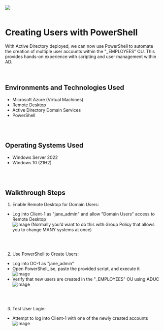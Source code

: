 <img src=https://github.com/user-attachments/assets/b0b2b2d4-c2ed-47b6-b59c-9da1d87514c6>
<br />
<br />

<h1>Creating Users with PowerShell</h1>

With Active Directory deployed, we can now use PowerShell to automate the creation of multiple user accounts within the "_EMPLOYEES" OU. This provides hands-on experience with scripting and user management within AD.<br />
<br />
<br />

<h2>Environments and Technologies Used</h2>

- Microsoft Azure (Virtual Machines)
- Remote Desktop
- Active Directory Domain Services
- PowerShell
<br />
<br />

<h2>Operating Systems Used </h2>

- Windows Server 2022
- Windows 10 (21H2)
<br />
<br />

<h2>Walkthrough Steps</h2>

1. Enable Remote Desktop for Domain Users:
  - Log into Client-1 as "jane_admin" and allow "Domain Users" access to Remote Desktop<br />
      ![image](https://github.com/user-attachments/assets/21818630-0e74-4b9f-992e-2a490e53cb35)
    (Normally you'd want to do this with Group Policy that allows you to change MANY systems at once)
<br />
<br />

2. Use PowerShell to Create Users:
  - Log into DC-1 as "jane_admin"
  - Open PowerShell_ise, paste the provided script, and execute it<br />
      ![image](https://github.com/user-attachments/assets/9ef11fd6-c44c-40d5-9ba6-6155e384f3d0)
  - Verify that new users are created in the "_EMPLOYEES" OU using ADUC<br />
      ![image](https://github.com/user-attachments/assets/b89287d5-aaf4-4b50-aa94-9855ab076bf0)
<br />
<br />

3. Test User Login:
  - Attempt to log into Client-1 with one of the newly created accounts<br />
      ![image](https://github.com/user-attachments/assets/8406b989-58d8-404e-9d03-b597706c8307)
<br />
<br />
